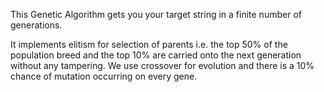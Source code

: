 This Genetic Algorithm gets you your target string in a finite number of generations.

It implements elitism for selection of parents i.e. the top 50% of the population breed and the top 10% are carried onto the next generation without any tampering. We use crossover for evolution and there is a 10% chance of mutation occurring on every gene.
